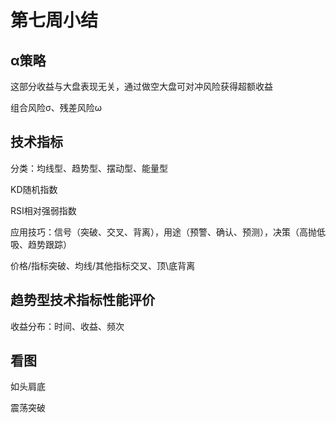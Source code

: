 # 第七周小结

## α策略

这部分收益与大盘表现无关，通过做空大盘可对冲风险获得超额收益

组合风险σ、残差风险ω

## 技术指标

分类：均线型、趋势型、摆动型、能量型

KD随机指数

RSI相对强弱指数

应用技巧：信号（突破、交叉、背离），用途（预警、确认、预测），决策（高抛低吸、趋势跟踪）

价格/指标突破、均线/其他指标交叉、顶\底背离

## 趋势型技术指标性能评价

收益分布：时间、收益、频次

## 看图

如头肩底

震荡突破



